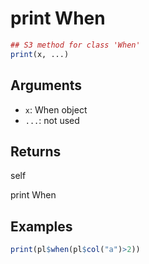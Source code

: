 # print When

```r
## S3 method for class 'When'
print(x, ...)
```

## Arguments

- `x`: When object
- `...`: not used

## Returns

self

print When

## Examples

```r
print(pl$when(pl$col("a")>2))
```